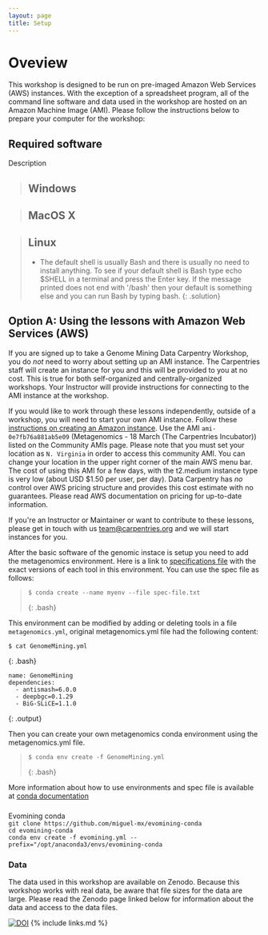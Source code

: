 ```yaml
---
layout: page
title: Setup
---
```


# Oveview

This workshop is designed to be run on pre-imaged Amazon Web Services (AWS)
instances. With the exception of a spreadsheet program, all of the command line software and data used in the workshop are hosted on an Amazon 
Machine Image (AMI). Please follow the instructions below to prepare your computer for the workshop:



## Required software

Description

> ## Windows

> ## MacOS X

> ## Linux
>  - The default shell is usually Bash and there is usually no need to install anything. To see if your default shell is Bash type echo $SHELL in a terminal and press the Enter key. If the message printed does not end with '/bash' then your default is something else and you can run Bash by typing bash.
{: .solution}


## Option A: Using the lessons with Amazon Web Services (AWS)

If you are signed up to take a Genome Mining Data Carpentry Workshop, you do *not* need to worry about setting up an AMI instance. The Carpentries
staff will create an instance for you and this will be provided to you at no cost. This is true for both self-organized and centrally-organized workshops. Your Instructor will provide instructions for connecting to the AMI instance at the workshop.

If you would like to work through these lessons independently, outside of a workshop, you will need to start your own AMI instance. 
Follow these [instructions on creating an Amazon instance](https://carpentries-incubator.github.io/metagenomics-workshop/AMI-setup/index.html). Use the AMI `ami-0e7fb76a881ab5e09` (Metagenomics - 18 March (The Carpentries Incubator)) listed on the Community AMIs page. Please note that you must set your location as `N. Virginia` in order to access this community AMI. You can change your location in the upper right corner of the main AWS menu bar. The cost of using this AMI for a few days, with the t2.medium instance type is very low (about USD $1.50 per user, per day). Data Carpentry has *no* control over AWS pricing structure and provides this cost estimate with no guarantees. Please read AWS documentation on pricing for up-to-date information. 

If you're an Instructor or Maintainer or want to contribute to these lessons, please get in touch with us [team@carpentries.org](mailto:team@carpentries.org) and we will start instances for you. 

After the basic software of the genomic instace is setup you need to add the metagenomics environment. 
Here is a link to [specifications file](https://github.com/AxelRamosGarcia/Genome-Mining/blob/gh-pages/files/GenomeMining.yml)  with the exact versions of each tool in this environment. You can use the spec file as follows:
> ~~~
> $ conda create --name myenv --file spec-file.txt
> ~~~
>{: .bash}

This environment can be modified by adding or deleting tools in a file `metagenomics.yml`, 
original metagenomics.yml file had the following content:  
~~~
$ cat GenomeMining.yml
~~~
{: .bash}
~~~
name: GenomeMining                                                                
dependencies:                                      
  - antismash=6.0.0
  - deepbgc=0.1.29             
  - BiG-SLiCE=1.1.0
~~~
{: .output}

Then you can create your own metagenomics conda environment using the metagenomics.yml file.  
> ~~~
> $ conda env create -f GenomeMining.yml
> ~~~
>{: .bash}

More information about how to use environments and spec file is available at [conda documentation](https://conda.io/projects/conda/en/latest/user-guide/tasks/manage-environments.html)

###
Evomining conda  
`git clone https://github.com/miguel-mx/evomining-conda`      
`cd evomining-conda`    
`conda env create -f evomining.yml --prefix="/opt/anaconda3/envs/evomining-conda`    

### Data

The data used in this workshop are available on Zenodo. Because this workshop works with real data, be aware that file sizes for the data are large. Please read the Zenodo page linked below for information about the data and access to the data files. 

[![DOI](https://zenodo.org/badge/DOI/10.5281/zenodo.6617709.svg)](https://doi.org/10.5281/zenodo.6617709)
{% include links.md %}
